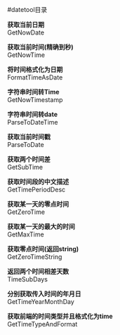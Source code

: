 #datetool目录  

**获取当前日期**  
GetNowDate

**获取当前时间(精确到秒)**  
GetNowTime

**将时间格式化为日期**  
FormatTimeAsDate

**字符串时间转Time**  
GetNowTimestamp

**字符串时间转date**  
ParseToDateTime

**获取当前时间戳**  
ParseToDate

**获取两个时间差**  
GetSubTime

**获取时间段的中文描述**  
GetTimePeriodDesc

**获取某一天的零点时间**  
GetZeroTime

**获取某一天的最大的时间**  
GetMaxTime

**获取零点时间(返回string)**  
GetZeroTimeString

**返回两个时间相差天数**  
TimeSubDays

**分别获取传入时间的年月日**  
GetTimeYearMonthDay

**获取前端的时间类型并且格式化为time**  
GetTimeTypeAndFormat
